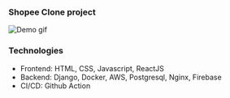 ### Shopee Clone project

![Demo gif](demo.gif)


### Technologies
- Frontend: HTML, CSS, Javascript, ReactJS
- Backend: Django, Docker, AWS, Postgresql, Nginx, Firebase
- CI/CD: Github Action